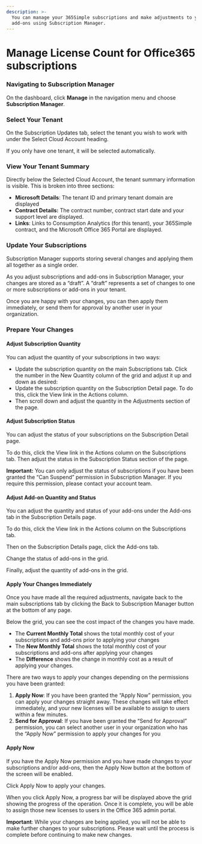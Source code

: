 ```yaml
---
description: >-
  You can manage your 365Simple subscriptions and make adjustments to your
  add-ons using Subscription Manager.
---
```


# Manage License Count for Office365 subscriptions

### Navigating to Subscription Manager <a href="#navigating-to-subscription-manager" id="navigating-to-subscription-manager"></a>

On the dashboard, click **Manage** in the navigation menu and choose **Subscription Manager**.

### Select Your Tenant <a href="#select-your-tenant" id="select-your-tenant"></a>

On the Subscription Updates tab, select the tenant you wish to work with under the Select Cloud Account heading.

If you only have one tenant, it will be selected automatically.

### View Your Tenant Summary <a href="#view-your-tenant-summary" id="view-your-tenant-summary"></a>

Directly below the Selected Cloud Account, the tenant summary information is visible. This is broken into three sections:

* **Microsoft Details**: The tenant ID and primary tenant domain are displayed
* **Contract Details:** The contract number, contract start date and your support level are displayed.
* **Links**: Links to Consumption Analytics (for this tenant), your 365Simple contract, and the Microsoft Office 365 Portal are displayed.

### Update Your Subscriptions <a href="#update-your-subscriptions" id="update-your-subscriptions"></a>

Subscription Manager supports storing several changes and applying them all together as a single order.

As you adjust subscriptions and add-ons in Subscription Manager, your changes are stored as a “draft”. A “draft” represents a set of changes to one or more subscriptions or add-ons in your tenant.

Once you are happy with your changes, you can then apply them immediately, or send them for approval by another user in your organization.

### Prepare Your Changes <a href="#prepare-your-changes" id="prepare-your-changes"></a>

#### Adjust Subscription Quantity <a href="#adjust-subscription-quantity" id="adjust-subscription-quantity"></a>

You can adjust the quantity of your subscriptions in two ways:

* Update the subscription quantity on the main Subscriptions tab. Click the number in the New Quantity column of the grid and adjust it up and down as desired:
* Update the subscription quantity on the Subscription Detail page. To do this, click the View link in the Actions column.
* Then scroll down and adjust the quantity in the Adjustments section of the page.

#### Adjust Subscription Status <a href="#adjust-subscription-status" id="adjust-subscription-status"></a>

You can adjust the status of your subscriptions on the Subscription Detail page.

To do this, click the View link in the Actions column on the Subscriptions tab. Then adjust the status in the Subscription Status section of the page.

**Important:** You can only adjust the status of subscriptions if you have been granted the “Can Suspend” permission in Subscription Manager. If you require this permission, please contact your account team.

#### Adjust Add-on Quantity and Status <a href="#adjust-add-on-quantity-and-status" id="adjust-add-on-quantity-and-status"></a>

You can adjust the quantity and status of your add-ons under the Add-ons tab in the Subscription Details page.

To do this, click the View link in the Actions column on the Subscriptions tab.

Then on the Subscription Details page, click the Add-ons tab.

Change the status of add-ons in the grid.

Finally, adjust the quantity of add-ons in the grid.

#### Apply Your Changes Immediately <a href="#apply-your-changes-immediately" id="apply-your-changes-immediately"></a>

Once you have made all the required adjustments, navigate back to the main subscriptions tab by clicking the Back to Subscription Manager button at the bottom of any page.

Below the grid, you can see the cost impact of the changes you have made.

* The **Current Monthly Total** shows the total monthly cost of your subscriptions and add-ons prior to applying your changes
* The **New Monthly Total** shows the total monthly cost of your subscriptions and add-ons after applying your changes
* The **Difference** shows the change in monthly cost as a result of applying your changes.

There are two ways to apply your changes depending on the permissions you have been granted:

1. **Apply Now**: If you have been granted the “Apply Now” permission, you can apply your changes straight away. These changes will take effect immediately, and your new licenses will be available to assign to users within a few minutes.
2. **Send for Approval**: If you have been granted the “Send for Approval” permission, you can select another user in your organization who has the “Apply Now” permission to apply your changes for you

#### Apply Now <a href="#apply-now" id="apply-now"></a>

If you have the Apply Now permission and you have made changes to your subscriptions and/or add-ons, then the Apply Now button at the bottom of the screen will be enabled.

Click Apply Now to apply your changes.

When you click Apply Now, a progress bar will be displayed above the grid showing the progress of the operation. Once it is complete, you will be able to assign those new licenses to users in the Office 365 admin portal.

**Important**: While your changes are being applied, you will not be able to make further changes to your subscriptions. Please wait until the process is complete before continuing to make new changes.
